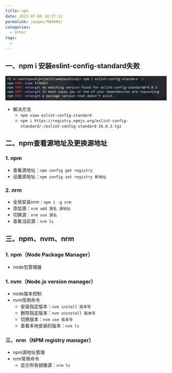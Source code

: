```yaml
---
title: npm
date: 2022-07-08 10:27:11
permalink: /pages/98048e/
categories:
  - other
tags:
  - 
---
```


## 一、npm i 安装eslint-config-standard失败
![npm安装失败](./npm.png)
- 解决方法
  - `npm view eslint-config-standard`
  - `npm i https://registry.npmjs.org/eslint-config-standard/-/eslint-config-standard-16.0.3.tgz`
## 二、npm查看源地址及更换源地址
### 1. npm
- 查看源地址：`npm config get registry`
- 设置源地址：`npm config set registry 新地址`
### 2. nrm
- 全局安装nrm：`npm i -g nrm`
- 添加源：`nrm add 源名 源地址`
- 切换源：`nrm use 源名`
- 查看当前源：`nrm ls`
## 三、npm、nvm、nrm
### 1. npm（Node Package Manager）
- node包管理器
### 1. nvm（Node.js version manager）
- node版本控制
- nvm常用命令
  - 安装指定版本：`nvm install 版本号`
  - 删除指定版本：`nvm uninstall 版本号`
  - 切换版本：`nvm use 版本号`
  - 查看本地安装的版本：`nvm ls`
### 三、nrm（NPM registry manager）
- npm源地址管理
- nrm常用命令
  - 显示所有镜像源：`nrm ls`
